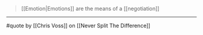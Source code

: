 > [[Emotion|Emotions]] are the means of a [[negotiation]]

---

#quote by [[Chris Voss]] on [[Never Split The Difference]]